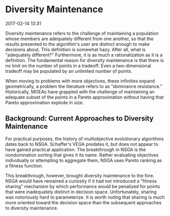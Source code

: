 # Diversity Maintenance

2017-02-14 13:31

Diversity maintenance refers to the challenge of
maintaining a population whose members are adequately
different from one another, so that the results presented
to the algorithm's user are distinct enough to make
decisions about.  This definition is somewhat hazy.  After
all, what is "adequately different?"  Furthermore, it is
as much a rationalization as it is a definition.  The
fundamental reason for diversity maintenance is that there
is no limit on the number of points in a tradeoff.  Even
a two-dimensional tradeoff may be populated by an unlimited
number of points.

When moving to problems with more objectives, these infinities
expand geometrically, a problem the literature refers to as
"dominance resistance."  Historically, MOEAs have grappled
with the challenge of maintaining an adequate subset of the 
points in a Pareto approximation without having that Pareto
approximation explode in size.

## Background:  Current Approaches to Diversity Maintenance

For practical purposes, the history of multiobjective
evolutionary algorithms dates back to NSGA.  Schaffer's
VEGA predates it, but does not appear to have gained
practical application.  The breakthrough in NSGA is
the nondomination sorting that gives it its name.  Rather
evaluating objectives individually or attempting to
aggregate them, NSGA uses Pareto ranking as a fitness
function.

This breakthrough, however, brought diversity maintenance
to the fore.  NSGA would have remained a curiosity if
it had not introduced a "fitness sharing" mechanism by
which performance would be penalized for points that
were inadequately distinct in decision space.  Unfortunately,
sharing was notoriously hard to parameterize.  It is worth
noting that sharing is much more oriented toward the decision
space than the subsequent approaches to diversity maintenance.



